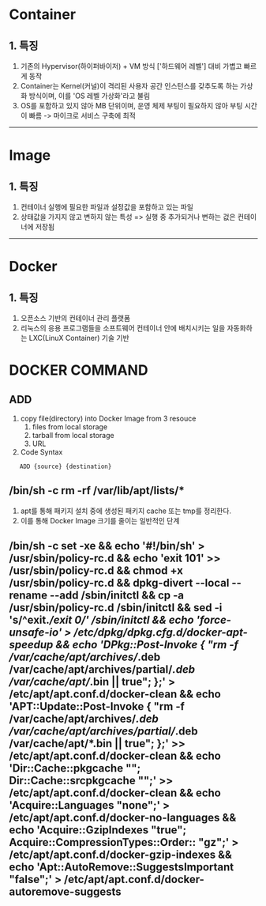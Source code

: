 # Container

## 1. 특징
1) 기존의 Hypervisor(하이퍼바이저) + VM 방식 ['하드웨어 레벨'] 대비 가볍고 빠르게 동작
2) Container는 Kernel(커널)이 격리된 사용자 공간 인스턴스를 갖추도록 하는 가상화 방식이며, 이를 'OS 레벨 가상화'라고 불림
3) OS를 포함하고 있지 않아 MB 단위이며, 운영 체제 부팅이 필요하지 않아 부팅 시간이 빠름 -> 마이크로 서비스 구축에 최적

---

# Image

## 1. 특징
1) 컨테이너 실행에 필요한 파일과 설정값을 포함하고 있는 파일
2) 상태값을 가지지 않고 변하지 않는 특성 => 실행 중 추가되거나 변하는 겂은 컨테이너에 저장됨


---

# Docker

## 1. 특징
1) 오픈소스 기반의 컨테이너 관리 플랫폼
2) 리눅스의 응용 프로그램들을 소프트웨어 컨테이너 안에 배치시키는 일을 자동화하는 LXC(LinuX Container) 기술 기반

# DOCKER COMMAND
## ADD
1. copy file(directory) into Docker Image from 3 resouce
   1) files from local storage
   2) tarball from local storage
   3) URL
2. Code Syntax<br>
  
```
   ADD {source} {destination}
```

## /bin/sh -c rm -rf /var/lib/apt/lists/*
1. apt를 통해 패키지 설치 중에 생성된 패키지 cache 또는 tmp를 정리한다.
2. 이를 통해 Docker Image 크기를 줄이는 일반적인 단계


## /bin/sh -c set -xe 		&& echo '#!/bin/sh' > /usr/sbin/policy-rc.d 	&& echo 'exit 101' >> /usr/sbin/policy-rc.d 	&& chmod +x /usr/sbin/policy-rc.d 		&& dpkg-divert --local --rename --add /sbin/initctl 	&& cp -a /usr/sbin/policy-rc.d /sbin/initctl 	&& sed -i 's/^exit.*/exit 0/' /sbin/initctl 		&& echo 'force-unsafe-io' > /etc/dpkg/dpkg.cfg.d/docker-apt-speedup 		&& echo 'DPkg::Post-Invoke { "rm -f /var/cache/apt/archives/*.deb /var/cache/apt/archives/partial/*.deb /var/cache/apt/*.bin || true"; };' > /etc/apt/apt.conf.d/docker-clean 	&& echo 'APT::Update::Post-Invoke { "rm -f /var/cache/apt/archives/*.deb /var/cache/apt/archives/partial/*.deb /var/cache/apt/*.bin || true"; };' >> /etc/apt/apt.conf.d/docker-clean 	&& echo 'Dir::Cache::pkgcache ""; Dir::Cache::srcpkgcache "";' >> /etc/apt/apt.conf.d/docker-clean 		&& echo 'Acquire::Languages "none";' > /etc/apt/apt.conf.d/docker-no-languages 		&& echo 'Acquire::GzipIndexes "true"; Acquire::CompressionTypes::Order:: "gz";' > /etc/apt/apt.conf.d/docker-gzip-indexes 		&& echo 'Apt::AutoRemove::SuggestsImportant "false";' > /etc/apt/apt.conf.d/docker-autoremove-suggests
